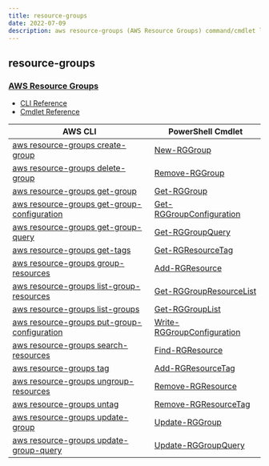 ```yaml
---
title: resource-groups
date: 2022-07-09
description: aws resource-groups (AWS Resource Groups) command/cmdlet list.
---
```


## resource-groups

### [AWS Resource Groups](https://aws.amazon.com/)

* [CLI Reference](https://docs.aws.amazon.com/cli/latest/reference/resource-groups/index.html)
* [Cmdlet Reference](https://docs.aws.amazon.com/powershell/latest/reference/items/AWS_Resource_Groups_cmdlets.html)

|AWS CLI|PowerShell Cmdlet|
|----|----|
|[aws resource-groups create-group](https://docs.aws.amazon.com/cli/latest/reference/resource-groups/create-group.html)|[New-RGGroup](https://docs.aws.amazon.com/powershell/latest/reference/items/New-RGGroup.html)|
|[aws resource-groups delete-group](https://docs.aws.amazon.com/cli/latest/reference/resource-groups/delete-group.html)|[Remove-RGGroup](https://docs.aws.amazon.com/powershell/latest/reference/items/Remove-RGGroup.html)|
|[aws resource-groups get-group](https://docs.aws.amazon.com/cli/latest/reference/resource-groups/get-group.html)|[Get-RGGroup](https://docs.aws.amazon.com/powershell/latest/reference/items/Get-RGGroup.html)|
|[aws resource-groups get-group-configuration](https://docs.aws.amazon.com/cli/latest/reference/resource-groups/get-group-configuration.html)|[Get-RGGroupConfiguration](https://docs.aws.amazon.com/powershell/latest/reference/items/Get-RGGroupConfiguration.html)|
|[aws resource-groups get-group-query](https://docs.aws.amazon.com/cli/latest/reference/resource-groups/get-group-query.html)|[Get-RGGroupQuery](https://docs.aws.amazon.com/powershell/latest/reference/items/Get-RGGroupQuery.html)|
|[aws resource-groups get-tags](https://docs.aws.amazon.com/cli/latest/reference/resource-groups/get-tags.html)|[Get-RGResourceTag](https://docs.aws.amazon.com/powershell/latest/reference/items/Get-RGResourceTag.html)|
|[aws resource-groups group-resources](https://docs.aws.amazon.com/cli/latest/reference/resource-groups/group-resources.html)|[Add-RGResource](https://docs.aws.amazon.com/powershell/latest/reference/items/Add-RGResource.html)|
|[aws resource-groups list-group-resources](https://docs.aws.amazon.com/cli/latest/reference/resource-groups/list-group-resources.html)|[Get-RGGroupResourceList](https://docs.aws.amazon.com/powershell/latest/reference/items/Get-RGGroupResourceList.html)|
|[aws resource-groups list-groups](https://docs.aws.amazon.com/cli/latest/reference/resource-groups/list-groups.html)|[Get-RGGroupList](https://docs.aws.amazon.com/powershell/latest/reference/items/Get-RGGroupList.html)|
|[aws resource-groups put-group-configuration](https://docs.aws.amazon.com/cli/latest/reference/resource-groups/put-group-configuration.html)|[Write-RGGroupConfiguration](https://docs.aws.amazon.com/powershell/latest/reference/items/Write-RGGroupConfiguration.html)|
|[aws resource-groups search-resources](https://docs.aws.amazon.com/cli/latest/reference/resource-groups/search-resources.html)|[Find-RGResource](https://docs.aws.amazon.com/powershell/latest/reference/items/Find-RGResource.html)|
|[aws resource-groups tag](https://docs.aws.amazon.com/cli/latest/reference/resource-groups/tag.html)|[Add-RGResourceTag](https://docs.aws.amazon.com/powershell/latest/reference/items/Add-RGResourceTag.html)|
|[aws resource-groups ungroup-resources](https://docs.aws.amazon.com/cli/latest/reference/resource-groups/ungroup-resources.html)|[Remove-RGResource](https://docs.aws.amazon.com/powershell/latest/reference/items/Remove-RGResource.html)|
|[aws resource-groups untag](https://docs.aws.amazon.com/cli/latest/reference/resource-groups/untag.html)|[Remove-RGResourceTag](https://docs.aws.amazon.com/powershell/latest/reference/items/Remove-RGResourceTag.html)|
|[aws resource-groups update-group](https://docs.aws.amazon.com/cli/latest/reference/resource-groups/update-group.html)|[Update-RGGroup](https://docs.aws.amazon.com/powershell/latest/reference/items/Update-RGGroup.html)|
|[aws resource-groups update-group-query](https://docs.aws.amazon.com/cli/latest/reference/resource-groups/update-group-query.html)|[Update-RGGroupQuery](https://docs.aws.amazon.com/powershell/latest/reference/items/Update-RGGroupQuery.html)|

